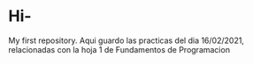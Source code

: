 # Hi-
My first repository.
Aqui guardo las practicas del dia 16/02/2021, relacionadas con la hoja 1 de Fundamentos de Programacion
